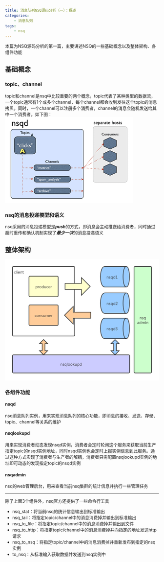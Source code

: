 ```yaml
---
title: 消息队列NSQ源码分析（一）：概述
categories:
    - 消息队列
tags:
    - nsq
---
```

本篇为NSQ源码分析的第一篇，主要讲述NSQ的一些基础概念以及整体架构、各组件功能

<!-- more -->

## 基础概念

### topic、channel

topic和channel是nsq中比较重要的两个概念，topic代表了某种类型的数据流，一个topic通常有1个或多个channel，每个channel都会收到发往这个topic的消息拷贝。同时，一个channel可以注册多个消费者，channel的消息会随机发送给其中一个消费者。如下图：
![](/images/nsq.gif)

### nsq的消息投递模型和语义

nsq采用的消息投递模型是***push***的方式，即消息会主动推送给消费者，同时通过超时重传和确认机制实现了***最少一次***的消息投递语义

## 整体架构
![](/images/nsq-architecture.png)

### 各组件功能

#### nsqd

nsq消息队列实例，用来实现消息队列的核心功能，即消息的接收、发送、存储、topic、channel等关系的维护

#### nsqlookupd

用来实现消费者动态发现nsqd实例，消费者会定时轮询这个服务来获取当前生产指定topic的nsqd实例地址，同时nsqd实例也会定时上报实例信息到此服务。通过这种方式实现了消费者与生产者的解耦，消费者只需配置nsqlookupd实例的地址即可动态的发现指定topic的nsqd实例

#### nsqadmin

nsq的web管理后台，用来查看当前nsq集群的统计信息并执行一些管理任务

----

除了上面3个组件外，nsq官方还提供了一些命令行工具
   + nsq_stat：将当前nsq的统计信息输出到标准输出
   + nsq_tail：将指定topic/channel中的消息消费掉并输出到标准输出
   + nsq_to_file：将指定topic/channel中的消息消费掉并输出到文件
   + nsq_to_http：将指定topic/channel中的消息消费掉并向指定的地址发送http请求
   + nsq_to_nsq：将指定topic/channel中的消息消费掉并重新发布到指定的nsq实例
   + to_nsq：从标准输入获取数据并发送到nsq实例中